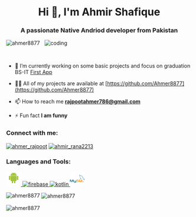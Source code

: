 <h1 align="center">Hi 👋, I'm Ahmir Shafique</h1>
<h3 align="center">A passionate Native Andriod developer from Pakistan</h3>
<img align="right"alt="coding"width="400"src="https://user-images.githubusercontent.com/55389276/140866485-8fb1c876-9a8f-4d6a-98dc-08c4981eaf70.gif">

<p align="left"> <img src="https://komarev.com/ghpvc/?username=ahmer8877&label=Profile%20views&color=0e75b6&style=flat" alt="ahmer8877" /> </p>

<p align="left"> <a href="https://twitter.com/" target="blank"><img src="https://img.shields.io/twitter/follow/?logo=twitter&style=for-the-badge" alt="" /></a> </p>

- 🔭 I’m currently working on some basic projects and focus on graduation BS-IT [First App](https://github.com/Ahmer8877/First-App)

- 👨‍💻 All of my projects are available at [https://github.com/Ahmer8877](https://github.com/Ahmer8877)

- 📫 How to reach me **rajpootahmer786@gmail.com**

- ⚡ Fun fact **I am funny**

<h3 align="left">Connect with me:</h3>
<p align="left">
<a href="https://fb.com/ahmer_rajpoot" target="blank"><img align="center" src="https://raw.githubusercontent.com/rahuldkjain/github-profile-readme-generator/master/src/images/icons/Social/facebook.svg" alt="ahmer_rajpoot" height="30" width="40" /></a>
<a href="https://instagram.com/ahmir_rana2213" target="blank"><img align="center" src="https://raw.githubusercontent.com/rahuldkjain/github-profile-readme-generator/master/src/images/icons/Social/instagram.svg" alt="ahmir_rana2213" height="30" width="40" /></a>
</p>

<h3 align="left">Languages and Tools:</h3>
<p align="left"> <a href="https://developer.android.com" target="_blank" rel="noreferrer"> <img src="https://raw.githubusercontent.com/devicons/devicon/master/icons/android/android-original-wordmark.svg" alt="android" width="40" height="40"/> </a> <a href="https://firebase.google.com/" target="_blank" rel="noreferrer"> <img src="https://www.vectorlogo.zone/logos/firebase/firebase-icon.svg" alt="firebase" width="40" height="40"/> </a> <a href="https://kotlinlang.org" target="_blank" rel="noreferrer"> <img src="https://www.vectorlogo.zone/logos/kotlinlang/kotlinlang-icon.svg" alt="kotlin" width="40" height="40"/> </a> <a href="https://www.mysql.com/" target="_blank" rel="noreferrer"> <img src="https://raw.githubusercontent.com/devicons/devicon/master/icons/mysql/mysql-original-wordmark.svg" alt="mysql" width="40" height="40"/> </a> </p>

<p><img align="left" src="https://github-readme-stats.vercel.app/api/top-langs?username=ahmer8877&show_icons=true&locale=en&layout=compact" alt="ahmer8877" /></p>

<p>&nbsp;<img align="center" src="https://github-readme-stats.vercel.app/api?username=ahmer8877&show_icons=true&locale=en" alt="ahmer8877" /></p>

<p><img align="center" src="https://github-readme-streak-stats.herokuapp.com/?user=ahmer8877&" alt="ahmer8877" /></p>

